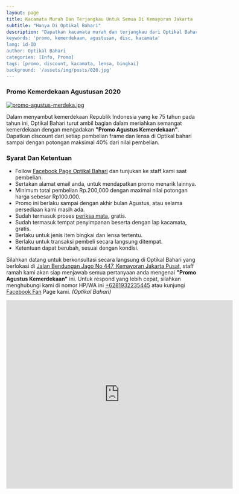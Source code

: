 ```yaml
---
layout: page
title: Kacamata Murah Dan Terjangkau Untuk Semua Di Kemayoran Jakarta | Optikal Bahari
subtitle: "Hanya Di Optikal Bahari"
description: "Dapatkan kacamata murah dan terjangkau dari Optikal Bahari. Jangan lupa untuk subscribe 
keywords: 'promo, kemerdekaan, agustusan, disc, kacamata'
lang: id-ID
author: Optikal Bahari
categories: [Info, Promo]
tags: [promo, discount, kacamata, lensa, bingkai]
background: '/assets/img/posts/020.jpg'
---
```


<h3>Promo Kemerdekaan Agustusan 2020</h3>

<p class="aligncenter">
<a href="promo-agustusan-kemerdekaan"><img data-src="/assets/img/posts/promo/" src="/assets/img/posts/promo/promo-agustus-merdeka.jpg" class="rounded mx-auto d-block rounded-lg img-fluid shadow"  alt="promo-agustus-merdeka.jpg"></a></p>


<p>Dalam menyambut kemerdekaan Republik Indonesia yang ke 75 tahun pada tahun ini, Optikal Bahari turut ambil bagian dalam meriahkan semangat kemerdekaan dengan mengadakan <strong>"Promo Agustus Kemerdekaan"</strong>. Dapatkan discount dari setiap pembelian frame dan lensa di Optikal bahari sampai dengan potongan maksimal 40% dari nilai pembelian.</p>

<h3>Syarat Dan Ketentuan</h3>

<ul>
	<li>Follow <a href="https://www.facebook.com/optikalbahari" id="FBClick" title="Facebook Page Optikal Bahari" class="FacebookPage">Facebook Page Optikal Bahari</a> dan tunjukan ke staff kami saat pembelian.</li>
	<li>Sertakan alamat email anda, untuk mendapatkan promo menarik lainnya.</li>
	<li>Minimum total pembelian Rp.200,000 dengan maximal nilai potongan harga sebesar Rp100.000.</li>
	<li>Promo ini berlaku sampai dengan akhir bulan Agustus, atau selama persediaan kami masih ada.</li>
	<li>Sudah termasuk proses <a href="{{"/periksa-mata" | relative_url }}" title="periksa mata">periksa mata</a>, gratis.</li>
	<li>Sudah termasuk tempat penyimpanan beserta dengan lap kacamata, gratis.</li>
	<li>Berlaku untuk jenis item bingkai dan lensa tertentu.</li>
	<li>Berlaku untuk transaksi pembeli secara langsung ditempat.</li>
	<li>Ketentuan dapat berubah, sesuai dengan kondisi.</li>
</ul>	

<p>Silahkan datang untuk berkonsultasi secara langsung di Optikal Bahari yang berlokasi di <a href="{{"/lokasi" | relative_url }}" title="Jalan Bendungan Jago No 447, Kemayoran Jakarta Pusat">Jalan Bendungan Jago No 447, Kemayoran Jakarta Pusat</a>, staff ramah kami akan siap menjawab semua pertanyaan anda mengenai <strong>"Promo Agustus Kemerdekaan"</strong> ini. Untuk respond yang lebih cepat, silahkan menghubungi kami di nomor HP/WA ini <a href="https://api.whatsapp.com/send?phone=6281932235445&text=Hallo%2C+saya+butuh+informasi+lebih+lanjut+mengenai+Optikal+Bahari" id="WhatsAppClick" class="WhatsAppCall" title="Call WhatsApp">+6281932235445</a> atau kunjungi <a href="https://www.facebook.com/optikalbahari" id="FBClick" title="Facebook Page Optikal Bahari" class="FacebookPage">Facebook Fan</a> Page kami. <em>(Optikal Bahari)</em></p>

<p class="aligncenter">
<div class="mapouter"><div class="gmap_canvas">
	<iframe width="600" height="500" id="gmap_canvas" src="https://maps.google.com/maps?q=optikal%20bahari&t=&z=13&ie=UTF8&iwloc=&output=embed" frameborder="0" scrolling="no" marginheight="0" marginwidth="0"></iframe><a href="https://www.whatismyip-address.com/divi-discount/"></a></div><style>.mapouter{position:relative;text-align:right;height:500px;width:600px;}.gmap_canvas {overflow:hidden;background:none!important;height:500px;width:600px;}</style>
</div>
</p>